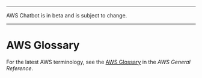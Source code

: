 --------

AWS Chatbot is in beta and is subject to change\.

--------

# AWS Glossary<a name="glossary"></a>

For the latest AWS terminology, see the [AWS Glossary](https://docs.aws.amazon.com/general/latest/gr/glos-chap.html) in the *AWS General Reference*\.